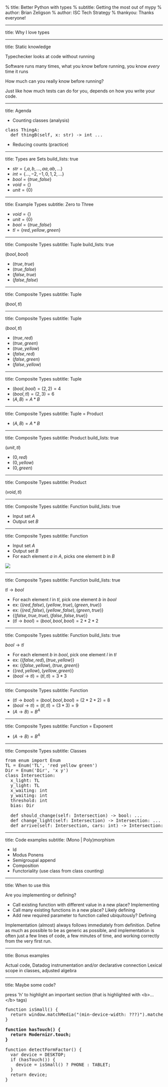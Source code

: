 % title: Better Python with types
% subtitle: Getting the most out of mypy
% author: Brian Zeligson
% author: ISC Tech Strategy
% thankyou: Thanks everyone!

---
title: Why I love types


---
title: Static knowledge

Typechecker looks at code without running

Software runs many times, what you know before running, you know _every_ time it runs

How much can you really know before running?

Just like how much tests can do for you, depends on how you write your code.

---
title: Agenda

- Counting classes (analysis)
<pre class="prettyprint" data-lang="python">
class ThingA:
  def thingB(self, x: str) -> int ...
</pre>
- Reducing counts (practice)

---
title: Types are Sets
build_lists: true

- $str=\{, a, b, ..., aa, ab, ...\}$
- $int=\{..., -2, -1, 0, 1, 2, ...\}$
- $bool=\{true, false\}$
- $void=\{\}$
- $unit=\{0\}$

---
title: Example Types
subtitle: Zero to Three

- $void=\{\}$
- $unit=\{0\}$
- $bool=\{true, false\}$
- $tl=\{red, yellow, green\}$

---
title: Composite Types
subtitle: Tuple
build_lists: true

$(bool, bool)$

- $(true, true)$
- $(true, false)$
- $(false, true)$
- $(false, false)$

---
title: Composite Types
subtitle: Tuple

$(bool, tl)$

---
title: Composite Types
subtitle: Tuple

$(bool, tl)$

- $(true, red)$
- $(true, green)$
- $(true, yellow)$
- $(false, red)$
- $(false, green)$
- $(false, yellow)$

---
title: Composite Types
subtitle: Tuple

- $(bool, bool) = (2, 2) = 4$
- $(bool, tl) = (2, 3) = 6$
- $(A, B) = A * B$

---
title: Composite Types
subtitle: Tuple = Product 

- $(A, B) = A * B$

---
title: Composite Types
subtitle: Product
build_lists: true

$(unit, tl)$

- $(0, red)$
- $(0, yellow)$
- $(0, green)$

---
title: Composite Types
subtitle: Product

$(void, tl)$

---
title: Composite Types
subtitle: Function
build_lists: true

- Input set $A$
- Output set $B$

---
title: Composite Types
subtitle: Function

- Input set $A$
- Output set $B$
- For each element $a$ in $A$, picks one element $b$ in $B$

<image src="/330px-Codomain2.SVG.png" />

---
title: Composite Types
subtitle: Function 
build_lists: true

$tl \rightarrow bool$

- For each element $l$ in $tl$, pick one element $b$ in $bool$
- ex: $\{(red, false), (yellow, true), (green, true)\}$
- ex: $\{(red, false), (yellow, false), (green, true)\}$
- $\{(false, true, true), (false, false, true)\}$
- $(tl \rightarrow bool) = (bool, bool, bool) = 2 * 2 * 2$

---
title: Composite Types
subtitle: Function 
build_lists: true

$bool \rightarrow tl$

- For each element $b$ in $bool$, pick one element $l$ in $tl$
- ex: $\{(false, red), (true, yellow)\}$
- ex: $\{(false, yellow), (true, green)\}$
- $\{(red, yellow), (yellow, green)\}$
- $(bool \rightarrow tl) = (tl, tl) = 3 * 3$

---
title: Composite Types
subtitle: Function

- $(tl \rightarrow bool) = (bool, bool, bool) = (2 * 2 * 2) = 8$
- $(bool \rightarrow tl) = (tl, tl) = (3 * 3) = 9$
- $(A \rightarrow B) = B ^ A$

---
title: Composite Types
subtitle: Function = Exponent

- $(A \rightarrow B) = B ^ A$

---
title: Composite Types
subtitle: Classes

<pre class="prettyprint" data-lang="python">
from enum import Enum
TL = Enum('TL', 'red yellow green')
Dir = Enum('Dir', 'x y')
class Intersection:
  x_light: TL
  y_light: TL
  x_waiting: int
  y_waiting: int
  threshold: int
  bias: Dir

  def should_change(self: Intersection) -> bool: ...
  def change_light(self: Intersection) -> Intersection: ...
  def arrive(self: Intersection, cars: int) -> Intersection: ...
</pre>
---
title: Code examples
subtitle: (Mono | Poly)morphism

- Id
- Modus Ponens 
- Semigroupal append
- Composition
- Functoriality (use class from class counting)

---
title: When to use this

Are you implementing or defining?

- Call existing function with different value in a new place? Implementing
- Call many existing functions in a new place? Likely defining
- Add new required parameter to function called ubiquitously? Defining

Implementation (almost) always follows immediately from definition.
Define as much as possible to be as generic as possible, and implementation
is often just a few lines of code, a few minutes of time, and working
correctly from the very first run.

---
title: Bonus examples

Actual code, Datadog instrumentation and/or declarative connection
Lexical scope in classes, adjusted algebra

---
title: Maybe some code?

press 'h' to highlight an important section (that is highlighted
with &lt;b&gt;...&lt;/b&gt; tags)

<pre class="prettyprint" data-lang="javascript">
function isSmall() {
  return window.matchMedia("(min-device-width: ???)").matches;
}

<b>function hasTouch() {
  return Modernizr.touch;
}</b>

function detectFormFactor() {
  var device = DESKTOP;
  if (hasTouch()) {
    device = isSmall() ? PHONE : TABLET;
  }
  return device;
}
</pre>

